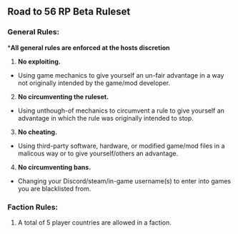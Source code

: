 ## Road to 56 RP Beta Ruleset
### General Rules:
***All general rules are enforced at the hosts discretion**
1. **No exploiting.**
  - Using game mechanics to give yourself an un-fair advantage in a way not originally intended by the game/mod developer.
2. **No circumventing the ruleset.**
  - Using unthough-of mechanics to circumvent a rule to give yourself an advantage in which the rule was originally intended to stop.
3. **No cheating.**
  - Using third-party software, hardware, or modified game/mod files in a malicous way or to give yourself/others an advantage.
4. **No circumventing bans.**
  - Changing your Discord/steam/in-game username(s) to enter into games you are blacklisted from.

### Faction Rules:
1. A total of 5 player countries are allowed in a faction.
